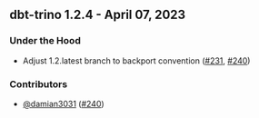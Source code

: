 ## dbt-trino 1.2.4 - April 07, 2023
### Under the Hood
- Adjust 1.2.latest branch to backport convention ([#231](https://github.com/starburstdata/dbt-trino/issues/231), [#240](https://github.com/starburstdata/dbt-trino/pull/240))

### Contributors
- [@damian3031](https://github.com/damian3031) ([#240](https://github.com/starburstdata/dbt-trino/pull/240))
